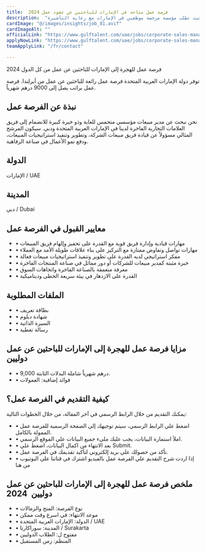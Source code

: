 ```yaml
---
title:  فرصة عمل متاحة في الإمارات للباحثين عن عقود عمل 2024 
description:  "فرصة ذهبية للباحثين عن عمل في الإمارات حيث تطلب مؤسسة مرخصة موظفين في الإمارات مع رعاية التأشيرة." 
cardImage: "@/images/insights/job_81.avif" 
cardImageAlt: "" 
officialLink: "https://www.gulftalent.com/uae/jobs/corporate-sales-manager-401771" 
applyNowLink: "https://www.gulftalent.com/uae/jobs/corporate-sales-manager-401771" 
teamApplyLink: "/fr/contact"

---
```


فرصة عمل للهجرة إلى الإمارات للباحثين عن عمل من كل الدول 2024

توفر دولة الإمارات العربية المتحدة فرصة عمل رائعة للباحثين عن عمل من أيرلندا. فرصة عمل براتب يصل إلى 9000 درهم شهرياً.

## نبذة عن الفرصة عمل

نحن نبحث عن مدير مبيعات مؤسسي متحمس للغاية وذو خبرة كبيرة للانضمام إلى فريق العلامات التجارية الفاخرة لدينا في الإمارات العربية المتحدة ودبي. سيكون المرشح المثالي مسؤولاً عن قيادة فريق مبيعات الشركة، وتطوير وتنفيذ استراتيجيات المبيعات، ودفع نمو الأعمال في صناعة الرفاهية.

## الدولة

الإمارات / UAE

## المدينة

دبي / Dubai

## معايير القبول في الفرصة عمل

- • مهارات قيادية وإدارة فريق قوية مع القدرة على تحفيز وإلهام فريق المبيعات
- • مهارات تواصل وتفاوض ممتازة مع التركيز على بناء علاقات طويلة الأمد مع العملاء
- • مفكر استراتيجي لديه القدرة على تطوير وتنفيذ استراتيجيات مبيعات فعالة
- • خبرة مثبتة كمدير مبيعات للشركات أو دور مماثل في صناعة المنتجات الفاخرة
- • معرفة متعمقة بالصناعة الفاخرة واتجاهات السوق
- • القدرة على الازدهار في بيئة سريعة الخطى وديناميكية

## الملفات المطلوبة

- • بطاقة تعريف
- • شهادة دبلوم
- • السيرة الذاتية
- • رسالة تغطية

## مزايا فرصة عمل للهجرة إلى الإمارات للباحثين عن عمل دوليين

- • 9,000 درهم شهرياً شاملة البدلات الثابتة.
- • فوائد إضافية: العمولات

## كيفية التقديم في الفرصة عمل؟

يمكنك التقديم من خلال الرابط الرسمي في آخر المقالة، من خلال الخطوات التالية:

- • اضغط علي الرابط الرسمي، سيتم توجيهك إلي الصفحة الرسمية للفرصة عمل الممولة بالكامل.
- • املأ استمارة البيانات، يجب عليك مليء جميع البيانات علي الموقع الرسمي.
- • بعد الانتهاء من اكمال البيانات، اضغط علي Submit.
- • تأكد من حصولك علي بريد إلكتروني لتأكيد تقديمك في الفرصة عمل.
- • إذا اردت شرح التقديم علي الفرصة عمل بالفيديو اشترك في قناتنا علي اليوتيوب من هنا

## ملخص فرصة عمل للهجرة إلى الإمارات للباحثين عن عمل دوليين  2024

- • نوع الفرصة: المنح والزمالات
- • موعد الانتهاء: في اسرع وقت ممكن
- • الدولة: الإمارات العربية المتحدة / UAE
- • المدينة: سوراكارتا / Surakarta
- • مفتوح ل: الطلاب الدوليين
- • المنظم: زمن المستقبل

